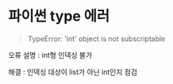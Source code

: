 # 파이썬 type 에러



> TypeError: 'int' object is not subscriptable



오류 설명 : int형 인덱싱 불가



해결 : 인덱싱 대상이 list가 아닌 int인지 점검



